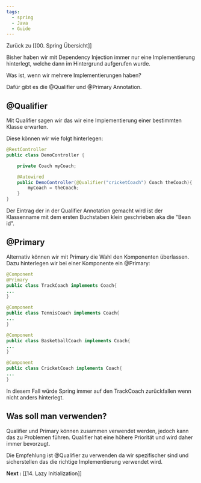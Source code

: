 ```yaml
---
tags:
  - spring
  - Java
  - Guide
---
```

Zurück zu [[00. Spring Übersicht]]

Bisher haben wir mit Dependency Injection immer nur eine Implementierung hinterlegt, welche dann im Hintergrund aufgerufen wurde.

Was ist, wenn wir mehrere Implementierungen haben?

Dafür gibt es die @Qualifier und @Primary Annotation.

## @Qualifier

Mit Qualifier sagen wir das wir eine Implementierung einer bestimmten Klasse erwarten.

Diese können wir wie folgt hinterlegen:

```java
@RestController
public class DemoController {

	private Coach myCoach;

	@Autowired
	public DemoController(@Qualifier("cricketCoach") Coach theCoach){
		myCoach = theCoach;
	}
}
```

Der Eintrag der in der Qualifier Annotation gemacht wird ist der Klassenname mit dem ersten Buchstaben klein geschrieben aka die "Bean id".

## @Primary

Alternativ können wir mit Primary die Wahl den Komponenten überlassen. Dazu hinterlegen wir bei einer Komponente ein @Primary:

```java
@Component
@Primary
public class TrackCoach implements Coach{
...
}

@Component
public class TennisCoach implements Coach{
...
}

@Component
public class BasketballCoach implements Coach{
...
}

@Component
public class CricketCoach implements Coach{
...
}
```

In diesem Fall würde Spring immer auf den TrackCoach zurückfallen wenn nicht anders hinterlegt.

## Was soll man verwenden?

Qualifier und Primary können zusammen verwendet werden, jedoch kann das zu Problemen führen. 
Qualifier hat eine höhere Priorität und wird daher immer bevorzugt.

Die Empfehlung ist @Qualifier zu verwenden da wir spezifischer sind und sicherstellen das die richtige Implementierung verwendet wird.

**Next :** [[14. Lazy Initialization]]
